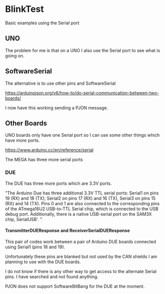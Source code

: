 # BlinkTest

Basic examples using the Serial port

## UNO

The problem for me is that on a UNO I also use the Serial port to see what is going on.


## SoftwareSerial

The alternative is to use other pins and SoftwareSerial

https://arduinojson.org/v6/how-to/do-serial-communication-between-two-boards/

I now have this working sending a PJON message.

## Other Boards

UNO boards only have one Serial port so I can use some other things which have more ports.

https://www.arduino.cc/en/reference/serial

The MEGA has three more serial ports

### DUE

The DUE has three more ports which are 3.3V ports.

"The Arduino Due has three additional 3.3V TTL serial ports:
Serial1 on pins 19 (RX) and 18 (TX);
Serial2 on pins 17 (RX) and 16 (TX),
Serial3 on pins 15 (RX) and 14 (TX).
Pins 0 and 1 are also connected to the corresponding pins of the ATmega16U2 USB-to-TTL Serial chip,
which is connected to the USB debug port.
Additionally, there is a native USB-serial port on the SAM3X chip, SerialUSB'. "


#### TransmitterDUEResponse and ReceiverSerialDUEResponse

This pair of codes work between a pair of Arduino DUE boards connected using Serial1 (pins 18 and 19).

Unfortunately these pins are blanked but not used by the CAN shields I am planning to use with the DUE boards.

I do not know if there is any other way to get access to the alternate Serial pins. I have searched and not found anything.

PJON does not support SoftwareBitBang for the DUE at the moment.
